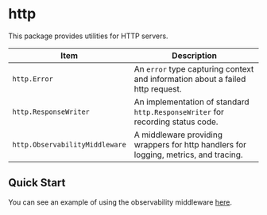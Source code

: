 # http

This package provides utilities for HTTP servers.

| Item                           | Description                                                                          |
|--------------------------------|--------------------------------------------------------------------------------------|
| `http.Error`                   | An `error` type capturing context and information about a failed http request.       |
| `http.ResponseWriter`          | An implementation of standard `http.ResponseWriter` for recording status code.       |
| `http.ObservabilityMiddleware` | A middleware providing wrappers for http handlers for logging, metrics, and tracing. |

## Quick Start

You can see an example of using the observability middleware [here](./example).
